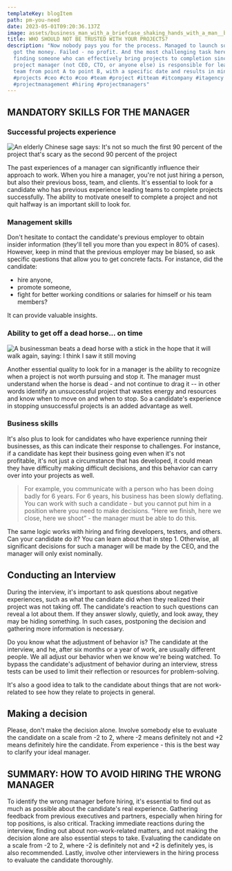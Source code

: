```yaml
---
templateKey: blogItem
path: pm-you-need
date: 2023-05-01T09:20:36.137Z
image: assets/business_man_with_a_briefcase_shaking_hands_with_a_man__b49ef7d7-bafa-4d1c-8584-227e52a58bdc.png
title: WHO SHOULD NOT BE TRUSTED WITH YOUR PROJECTS?
description: "Now nobody pays you for the process. Managed to launch something -
  got the money. Failed - no profit. And the most challenging task here is
  finding someone who can effectively bring projects to completion since a
  project manager (not CEO, CTO, or anyone else) is responsible for leading the
  team from point A to point B, with a specific date and results in mind.
  #projects #ceo #cto #coo #team #project #itteam #itcompany #itagency
  #projectmanagement #hiring #projectmanagers"
---
```

<!--StartFragment-->

## MANDATORY SKILLS FOR THE MANAGER

### Successful projects experience

![An elderly Chinese sage says: It's not so much the first 90 percent of the project that's scary as the second 90 percent of the project](https://media.licdn.com/dms/image/D5612AQGT6yHNy6eTHg/article-inline_image-shrink_1000_1488/0/1681204035623?e=1689811200&v=beta&t=MGdIAmD62p-6D6Z0m2FM7OR_I3mG7qHl_ydpX1Efswk)

The past experiences of a manager can significantly influence their approach to work. When you hire a manager, you're not just hiring a person, but also their previous boss, team, and clients. It's essential to look for a candidate who has previous experience leading teams to complete projects successfully. The ability to motivate oneself to complete a project and not quit halfway is an important skill to look for.

### Management skills

Don't hesitate to contact the candidate's previous employer to obtain insider information (they'll tell you more than you expect in 80% of cases). However, keep in mind that the previous employer may be biased, so ask specific questions that allow you to get concrete facts. For instance, did the candidate:

* hire anyone, 
* promote someone, 
* fight for better working conditions or salaries for himself or his team members?

It can provide valuable insights.

### Ability to get off a dead horse... on time

![A businessman  beats a dead horse with a stick in the hope that it will walk again, saying: I think I saw it still moving](https://media.licdn.com/dms/image/D5612AQEgKRDPbYBeXQ/article-inline_image-shrink_1500_2232/0/1681203938440?e=1689811200&v=beta&t=NL5ywfDocS-ojYQY61aVqozBvJMypuvZgqOwB0mlcac)

Another essential quality to look for in a manager is the ability to recognize when a project is not worth pursuing and stop it. The manager must understand when the horse is dead - and not continue to drag it -- in other words identify an unsuccessful project that wastes energy and resources and know when to move on and when to stop. So a candidate's experience in stopping unsuccessful projects is an added advantage as well.

### Business skills

It's also plus to look for candidates who have experience running their businesses, as this can indicate their response to challenges. For instance, if a candidate has kept their business going even when it's not profitable, it's not just a circumstance that has developed, it could mean they have difficulty making difficult decisions, and this behavior can carry over into your projects as well.

> For example, you communicate with a person who has been doing badly for 6 years. For 6 years, his business has been slowly deflating. You can work with such a candidate - but you cannot put him in a position where you need to make decisions. “Here we finish, here we close, here we shoot” - the manager must be able to do this. 

The same logic works with hiring and firing developers, testers, and others. Can your candidate do it? You can learn about that in step 1. Otherwise, all significant decisions for such a manager will be made by the CEO, and the manager will only exist nominally.

## Conducting an Interview

During the interview, it's important to ask questions about negative experiences, such as what the candidate did when they realized their project was not taking off. The candidate's reaction to such questions can reveal a lot about them. If they answer slowly, quietly, and look away, they may be hiding something. In such cases, postponing the decision and gathering more information is necessary.

Do you know what the adjustment of behavior is? The candidate at the interview, and he, after six months or a year of work, are usually different people. We all adjust our behavior when we know we're being watched. To bypass the candidate's adjustment of behavior during an interview, stress tests can be used to limit their reflection or resources for problem-solving. 

It's also a good idea to talk to the candidate about things that are not work-related to see how they relate to projects in general. 

## Making a decision

Please, don't make the decision alone. Involve somebody else to evaluate the candidate on a scale from -2 to 2, where -2 means definitely not and +2 means definitely hire the candidate. From experience - this is the best way to clarify your ideal manager.

## SUMMARY: HOW TO AVOID HIRING THE WRONG MANAGER

To identify the wrong manager before hiring, it's essential to find out as much as possible about the candidate's real experience. Gathering feedback from previous executives and partners, especially when hiring for top positions, is also critical. Tracking immediate reactions during the interview, finding out about non-work-related matters, and not making the decision alone are also essential steps to take. Evaluating the candidate on a scale from -2 to 2, where -2 is definitely not and +2 is definitely yes, is also recommended. Lastly, involve other interviewers in the hiring process to evaluate the candidate thoroughly.

<!--EndFragment-->